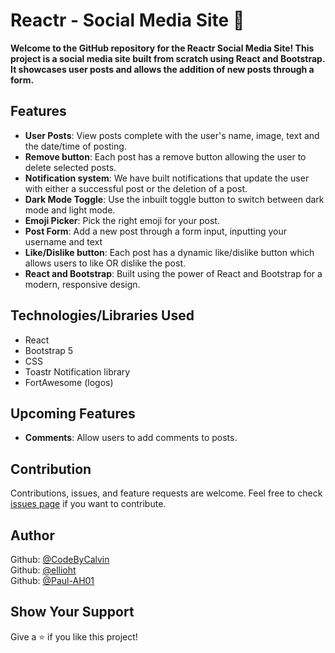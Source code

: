 # Reactr - Social Media Site 💬

<strong>Welcome to the GitHub repository for the Reactr Social Media Site! This project is a social media site built from scratch using React and Bootstrap. It showcases user posts and allows the addition of new posts through a form.</strong>

<!-- **[Live demo](#)** Update the link here when the live demo is available -->

<!-- Include some screenshots of your project here -->

## Features

- **User Posts**: View posts complete with the user's name, image, text and the date/time of posting.
- **Remove button**: Each post has a remove button allowing the user to delete selected posts.
- **Notification system**: We have built notifications that update the user with either a successful post or the deletion of a post.
- **Dark Mode Toggle**: Use the inbuilt toggle button to switch between dark mode and light mode.
- **Emoji Picker**: Pick the right emoji for your post.
- **Post Form**: Add a new post through a form input, inputting your username and text
- **Like/Dislike button**: Each post has a dynamic like/dislike button which allows users to like OR dislike the post.
- **React and Bootstrap**: Built using the power of React and Bootstrap for a modern, responsive design.

## Technologies/Libraries Used

- React
- Bootstrap 5
- CSS
- Toastr Notification library
- FortAwesome (logos)

## Upcoming Features

- **Comments**: Allow users to add comments to posts.

## Contribution

Contributions, issues, and feature requests are welcome. Feel free to check [issues page](https://github.com/CodeByCalvin/reactsocialmediasite/issues) if you want to contribute.

## Author

Github: [@CodeByCalvin](https://github.com/CodeByCalvin)
<br>Github: [@ellioht](https://github.com/ellioht)
<br>Github: [@Paul-AH01](https://github.com/Paul-AH01)

## Show Your Support

Give a ⭐️ if you like this project!
